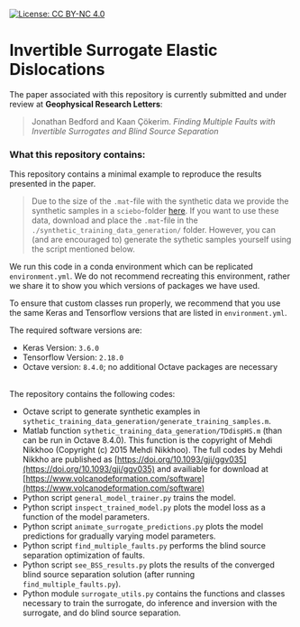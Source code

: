 
[![License: CC BY-NC 4.0](https://img.shields.io/badge/License-CC_BY--NC_4.0-red.svg)](https://creativecommons.org/licenses/by-nc/4.0/)

# Invertible Surrogate Elastic Dislocations

The paper associated with this repository is currently submitted and under review at __Geophysical Research Letters__:

> Jonathan Bedford and Kaan Çökerim. *Finding Multiple Faults with Invertible Surrogates and Blind Source Separation*

### What this repository contains:
This repository contains a minimal example to reproduce the results presented in the paper.

> Due to the size of the `.mat`-file with the synthetic data we provide the synthetic samples in a `sciebo`-folder [here](). If you want to use these data, download and place the `.mat`-file in the `./synthetic_training_data_generation/` folder. However, you can (and are encouraged to) generate the sythetic samples yourself using the script mentioned below. 

We run this code in a conda environment which can be replicated `environment.yml`.  We do not recommend recreating this environment, rather we share it to show you which versions of packages we have used. 

To ensure that custom classes run properly, we recommend that you use the same Keras and Tensorflow versions that are listed in `environment.yml`.

The required software versions are:
- Keras Version: `3.6.0`
- Tensorflow Version: `2.18.0`
- Octave version: `8.4.0`; no additional Octave packages are necessary
<br/><br/>


The repository contains the following codes:
- Octave script to generate synthetic examples in `sythetic_training_data_generation/generate_training_samples.m`.
- Matlab function `sythetic_training_data_generation/TDdispHS.m` (than can be run in Octave 8.4.0).  This function is the copyright of Mehdi Nikkhoo (Copyright (c) 2015 Mehdi Nikkhoo). The full codes by Mehdi Nikkho are published as [https://doi.org/10.1093/gji/ggv035](https://doi.org/10.1093/gji/ggv035) and availiable for download at [https://www.volcanodeformation.com/software](https://www.volcanodeformation.com/software)
- Python script `general_model_trainer.py` trains the model.
- Python script `inspect_trained_model.py` plots the model loss as a function of the model parameters.
- Python script `animate_surrogate_predictions.py` plots the model predictions for gradually varying model parameters.
- Python script `find_multiple_faults.py` performs the blind source separation optimization of faults.
- Python script `see_BSS_results.py` plots the results of the converged blind source separation solution (after running `find_multiple_faults.py`).
- Python module `surrogate_utils.py` contains the functions and classes necessary to train the surrogate, do inference and inversion with the surrogate, and do blind source separation.
